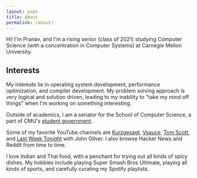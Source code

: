 ```yaml
---
layout: page
title: About
permalink: /about/
---
```


Hi! I'm Pranav, and I'm a rising senior (class of 2021) studying Computer Science (with a concentration in Computer Systems) at Carnegie Mellon University.

## Interests

My interests lie in operating system development, performance optimization, and compiler development. My problem solving approach is very logical and solution driven, leading to my inability to "take my mind off things" when I'm working on something interesting.

Outside of academics, I am a senator for the School of Computer Science, a part of CMU's [student government](https://www.cmu.edu/stugov/).

Some of my favorite YouTube channels are [Kurzgesagt](https://www.youtube.com/channel/UCsXVk37bltHxD1rDPwtNM8Q), [Vsauce](https://www.youtube.com/user/Vsauce), [Tom Scott](https://www.youtube.com/user/enyay), and [Last Week Tonight](https://www.youtube.com/user/LastWeekTonight) with John Oliver. I also browse Hacker News and Reddit from time to time.

I love Indian and Thai food, with a penchant for trying out all kinds of spicy dishes. My hobbies include playing Super Smash Bros Ultimate, playing all kinds of sports, and carefully curating my Spotify playlists.
